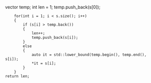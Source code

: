 vector<char> temp;
        int len = 1;
        temp.push_back(s[0]);
        
        for(int i = 1; i < s.size(); i++)
        {
            if (s[i] > temp.back())
            {
                len++;
                temp.push_back(s[i]);
            }
            else
            {
                auto it = std::lower_bound(temp.begin(), temp.end(), s[i]);
                *it = s[i];
            }
        }    
    return len;